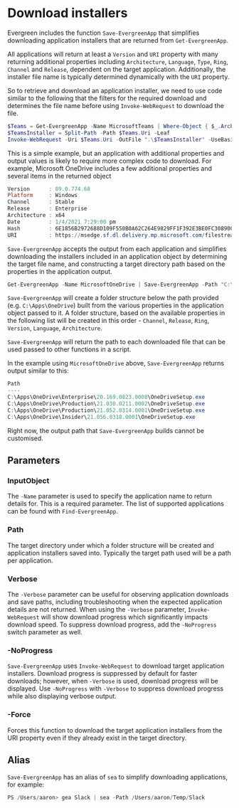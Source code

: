 # Download installers

Evergreen includes the function `Save-EvergreenApp` that simplifies downloading application installers that are returned from `Get-EvergreenApp`.

All applications will return at least a `Version` and `URI` property with many returning additional properties including `Architecture`, `Language`, `Type`, `Ring`, `Channel` and `Release`, dependent on the target application. Additionally, the installer file name is typically determined dynamically  with the `URI` property.

So to retrieve and download an application installer, we need to use code similar to the following that the filters for the required download and determines the file name before using `Invoke-WebRequest` to download the file.

```powershell
$Teams = Get-EvergreenApp -Name MicrosoftTeams | Where-Object { $_.Architecture -eq "x64" -and $_.Ring -eq "General" }
$TeamsInstaller = Split-Path -Path $Teams.Uri -Leaf
Invoke-WebRequest -Uri $Teams.Uri -OutFile ".\$TeamsInstaller" -UseBasicParsing
```

This is a simple example, but an application with additional properties and output values is likely to require more complex code to download. For example, Microsoft OneDrive includes a few additional properties and several items in the returned object

```powershell
Version      : 89.0.774.68
Platform     : Windows
Channel      : Stable
Release      : Enterprise
Architecture : x64
Date         : 1/4/2021 7:29:00 pm
Hash         : 6E1856B2972688D109F550B0A62C264E9829FF1F392E3BE0FC308900AEFD3455
URI          : https://msedge.sf.dl.delivery.mp.microsoft.com/filestreamingservice/files/a67b9c83-1671-45ab-982f-e02318eeffc9/MicrosoftEdgeEnterpriseX64.msi
```

`Save-EvergreenApp` accepts the output from each application and simplifies downloading the installers included in an application object by determining the target file name, and constructing a target directory path based on the properties in the application output.

```powershell
Get-EvergreenApp -Name MicrosoftOneDrive | Save-EvergreenApp -Path "C:\Apps\OneDrive"
```

`Save-EvergreenApp` will create a folder structure below the path provided (e.g. `C:\Apps\OneDrive`) built from the various properties in the application object passed to it. A folder structure, based on the available properties in the following list will be created in this order - `Channel`, `Release`, `Ring`, `Version`, `Language`, `Architecture`.

`Save-EvergreenApp` will return the path to each downloaded file that can be used passed to other functions in a script.

In the example using `MicrosoftOneDrive` above, `Save-EvergreenApp` returns output similar to this:

```powershell
Path
----
C:\Apps\OneDrive\Enterprise\20.169.0823.0008\OneDriveSetup.exe
C:\Apps\OneDrive\Production\21.030.0211.0002\OneDriveSetup.exe
C:\Apps\OneDrive\Production\21.052.0314.0001\OneDriveSetup.exe
C:\Apps\OneDrive\Insider\21.056.0318.0001\OneDriveSetup.exe
```

Right now, the output path that `Save-EvergreenApp` builds cannot be customised.

## Parameters

### InputObject

The `-Name` parameter is used to specify the application name to return details for. This is a required parameter. The list of supported applications can be found with `Find-EvergreenApp`.

### Path

The target directory under which a folder structure will be created and application installers saved into. Typically the target path used will be a path per application.

### Verbose

The `-Verbose` parameter can be useful for observing application downloads and save paths, including troubleshooting when the expected application details are not returned. When using the `-Verbose` parameter, `Invoke-WebRequest` will show download progress which significantly impacts download speed. To suppress download progress, add the `-NoProgress` switch parameter as well.

### -NoProgress

`Save-EvergreenApp` uses `Invoke-WebRequest` to download target application installers. Download progress is suppressed by default for faster downloads; however, when `-Verbose` is used, download progress will be displayed. Use `-NoProgress` with `-Verbose` to suppress download progress while also displaying verbose output.

### -Force

Forces this function to download the target application installers from the URI property even if they already exist in the target directory.

## Alias

`Save-EvergreenApp` has an alias of `sea` to simplify downloading applications, for example:

```powershell
PS /Users/aaron> gea Slack | sea -Path /Users/aaron/Temp/Slack
```
